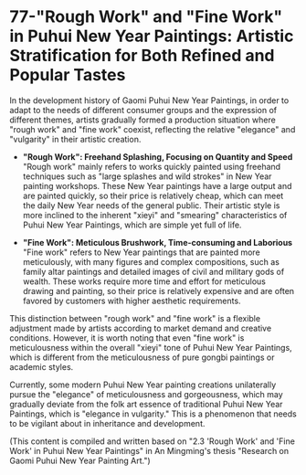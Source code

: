 # 77-"Rough Work" and "Fine Work" in Puhui New Year Paintings: Artistic Stratification for Both Refined and Popular Tastes

In the development history of Gaomi Puhui New Year Paintings, in order to adapt to the needs of different consumer groups and the expression of different themes, artists gradually formed a production situation where "rough work" and "fine work" coexist, reflecting the relative "elegance" and "vulgarity" in their artistic creation.

*   **"Rough Work": Freehand Splashing, Focusing on Quantity and Speed**
    "Rough work" mainly refers to works quickly painted using freehand techniques such as "large splashes and wild strokes" in New Year painting workshops. These New Year paintings have a large output and are painted quickly, so their price is relatively cheap, which can meet the daily New Year needs of the general public. Their artistic style is more inclined to the inherent "xieyi" and "smearing" characteristics of Puhui New Year Paintings, which are simple yet full of life.

*   **"Fine Work": Meticulous Brushwork, Time-consuming and Laborious**
    "Fine work" refers to New Year paintings that are painted more meticulously, with many figures and complex compositions, such as family altar paintings and detailed images of civil and military gods of wealth. These works require more time and effort for meticulous drawing and painting, so their price is relatively expensive and are often favored by customers with higher aesthetic requirements.

This distinction between "rough work" and "fine work" is a flexible adjustment made by artists according to market demand and creative conditions. However, it is worth noting that even "fine work" is meticulousness within the overall "xieyi" tone of Puhui New Year Paintings, which is different from the meticulousness of pure gongbi paintings or academic styles.

Currently, some modern Puhui New Year painting creations unilaterally pursue the "elegance" of meticulousness and gorgeousness, which may gradually deviate from the folk art essence of traditional Puhui New Year Paintings, which is "elegance in vulgarity." This is a phenomenon that needs to be vigilant about in inheritance and development.

(This content is compiled and written based on "2.3 'Rough Work' and 'Fine Work' in Puhui New Year Paintings" in An Mingming's thesis "Research on Gaomi Puhui New Year Painting Art.")
